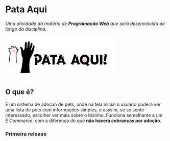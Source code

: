 # Pata Aqui
 *Uma atividade da matéria de **Programação Web** que será desenvolvida ao longo da disciplina.*
 
 ![Logo by Nannyh Desu](/public/imagens/logo.png)
## O que é?
 É um sistema de adoção de pets, onde na tela inicial o usuário poderá ver uma lista de pets com informações simples, e asssim, se se sentir interessado, escolher ver mais sobre o bixinho.
 Funciona semelhante a um *E Commerce*, com a diferença de que **não haverá cobranças por adoção**.
 
 ### Primeira release
